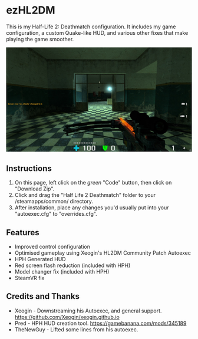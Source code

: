 # ezHL2DM
This is my Half-Life 2: Deathmatch configuration. It includes my game configuration, a custom Quake-like HUD, and various other fixes that make playing the game smoother.

![HUD Preview](/docs/pictures/hud_preview.jpg)

## Instructions
1. On this page, left click on the *green* "Code" button, then click on "Download Zip".
2. Click and drag the "Half Life 2 Deathmatch" folder to your <steam library folder>/steamapps/common/ directory.
3. After installation, place any changes you'd usually put into your "autoexec.cfg" to "overrides.cfg".

## Features
* Improved control configuration
* Optimised gameplay using Xeogin's HL2DM Community Patch Autoexec
* HPH Generated HUD
* Red screen flash reduction (included with HPH)
* Model changer fix (included with HPH)
* SteamVR fix

## Credits and Thanks
* Xeogin - Downstreaming his Autoexec, and general support. https://github.com/Xeogin/xeogin.github.io
* Pred - HPH HUD creation tool. https://gamebanana.com/mods/345189
* TheNewGuy - Lifted some lines from his autoexec.
